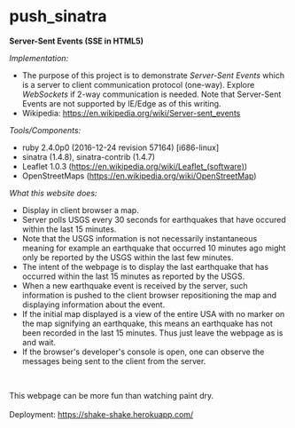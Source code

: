 # push_sinatra
**Server-Sent Events (SSE in HTML5)**


*Implementation:*</br>

- The purpose of this project is to demonstrate <i>Server-Sent Events</i> which is a server to client communication protocol (one-way).  Explore <i>WebSockets</i> if 2-way communication is needed.  Note that Server-Sent Events are not supported by IE/Edge as of this writing.
- Wikipedia: https://en.wikipedia.org/wiki/Server-sent_events

*Tools/Components:*</br>

- ruby 2.4.0p0 (2016-12-24 revision 57164) [i686-linux] 
- sinatra (1.4.8), sinatra-contrib (1.4.7)
- Leaflet 1.0.3 (https://en.wikipedia.org/wiki/Leaflet_(software))
- OpenStreetMaps (https://en.wikipedia.org/wiki/OpenStreetMap)

*What this website does:*

- Display in client browser a map.
- Server polls USGS every 30 seconds for earthquakes that have occured within the last 15 minutes.
- Note that the USGS information is not necessarily instantaneous meaning for example an earthquake that occurred 10 minutes ago might only be reported by the USGS within the last few minutes.
- The intent of the webpage is to display the last earthquake that has occurred within the last 15 minutes as reported by the USGS.
- When a new earthquake event is received by the server, such information is pushed to the client browser repositioning the map and displaying information about the event.
- If the initial map displayed is a view of the entire USA with no marker on the map signifying an earthquake, this means an earthquake has not been recorded in the last 15 minutes.  Thus just leave the webpage as is and wait.
- If the browser's developer's console is open, one can observe the messages being sent to the client from the server.
</br>

This webpage can be more fun than watching paint dry.</br>
</br>
Deployment: https://shake-shake.herokuapp.com/</br>

